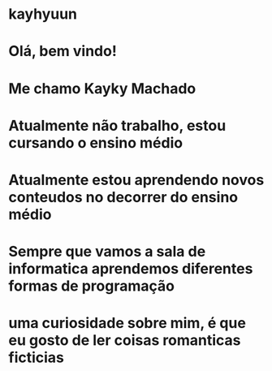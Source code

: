 # kayhyuun
# Olá, bem vindo!
# Me chamo Kayky Machado 
# Atualmente não trabalho, estou cursando o ensino médio
# Atualmente estou aprendendo novos conteudos no decorrer do ensino médio
# Sempre que vamos a sala de informatica aprendemos diferentes formas de programação
# uma curiosidade sobre mim, é que eu gosto de ler coisas romanticas ficticias
